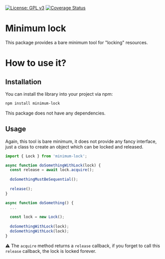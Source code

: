 [![License: GPL v3](https://img.shields.io/badge/License-GPLv3-blue.svg)](https://www.gnu.org/licenses/gpl-3.0)
[![Coverage Status](https://coveralls.io/repos/github/hbinhng/minimum-lock/badge.svg?branch=main)](https://coveralls.io/repos/github/hbinhng/minimum-lock/badge.svg?branch=main)

# Minimum lock
This package provides a bare minimum tool for "locking" resources.

# How to use it?

## Installation
You can install the library into your project via npm:

```sh
npm install minimum-lock
```
This package does not have any dependencies.

## Usage
Again, this tool is bare minimum, it does not provide any fancy interface, just a class to create an object which can be locked and released.

```ts
import { Lock } from 'minimum-lock';

async function doSomethingWithLock(lock) {
  const release = await lock.acquire();
  
  doSomethingMustBeSequential();
  
  release();
}

async function doSomething() {
  ...
  
  const lock = new Lock();
  
  doSomethingWithLock(lock);
  doSomethingWithLock(lock);
}
```

⚠️ The `acquire` method returns a `release` callback, if you forget to call this `release` callback, the lock is locked forever.
